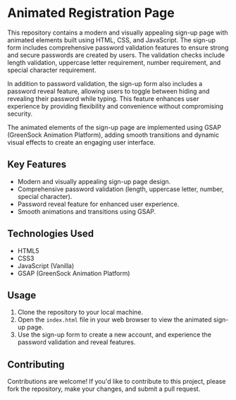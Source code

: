 
</head> <body> <div class="container"> <h1>Animated Registration Page</h1> <p>This repository contains a modern and visually appealing sign-up page with animated elements built using HTML, CSS, and JavaScript. The sign-up form includes comprehensive password validation features to ensure strong and secure passwords are created by users. The validation checks include length validation, uppercase letter requirement, number requirement, and special character requirement.</p> <p>In addition to password validation, the sign-up form also includes a password reveal feature, allowing users to toggle between hiding and revealing their password while typing. This feature enhances user experience by providing flexibility and convenience without compromising security.</p> <p>The animated elements of the sign-up page are implemented using GSAP (GreenSock Animation Platform), adding smooth transitions and dynamic visual effects to create an engaging user interface.</p> <h2>Key Features</h2> <ul> <li>Modern and visually appealing sign-up page design.</li> <li>Comprehensive password validation (length, uppercase letter, number, special character).</li> <li>Password reveal feature for enhanced user experience.</li> <li>Smooth animations and transitions using GSAP.</li> </ul> <h2>Technologies Used</h2> <ul> <li>HTML5</li> <li>CSS3</li> <li>JavaScript (Vanilla)</li> <li>GSAP (GreenSock Animation Platform)</li> </ul> <h2>Usage</h2> <ol> <li>Clone the repository to your local machine.</li> <li>Open the <code>index.html</code> file in your web browser to view the animated sign-up page.</li> <li>Use the sign-up form to create a new account, and experience the password validation and reveal features.</li> </ol> <h2>Contributing</h2> <p>Contributions are welcome! If you'd like to contribute to this project, please fork the repository, make your changes, and submit a pull request.</p> </div> </body> </html>
